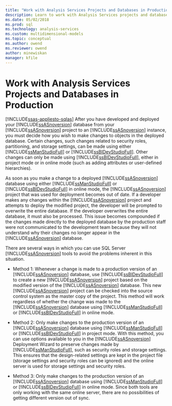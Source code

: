 ```yaml
---
title: "Work with Analysis Services Projects and Databases in Production | Microsoft Docs"
description: Learn to work with Analysis Services projects and databases in production by using online mode or project mode.
ms.date: 05/02/2018
ms.prod: sql
ms.technology: analysis-services
ms.custom: multidimensional-models
ms.topic: conceptual
ms.author: owend
ms.reviewer: owend
author: minewiskan
manager: kfile
---
```

# Work with Analysis Services Projects and Databases in Production
[!INCLUDE[ssas-appliesto-sqlas](../includes/ssas-appliesto-sqlas.md)]
  After you have developed and deployed your [!INCLUDE[ssASnoversion](../includes/ssasnoversion-md.md)] database from your [!INCLUDE[ssASnoversion](../includes/ssasnoversion-md.md)] project to an [!INCLUDE[ssASnoversion](../includes/ssasnoversion-md.md)] instance, you must decide how you wish to make changes to objects in the deployed database. Certain changes, such changes related to security roles, partitioning, and storage settings, can be made using either [!INCLUDE[ssManStudioFull](../includes/ssmanstudiofull-md.md)] or [!INCLUDE[ssBIDevStudioFull](../includes/ssbidevstudiofull-md.md)]. Other changes can only be made using [!INCLUDE[ssBIDevStudioFull](../includes/ssbidevstudiofull-md.md)], either in project mode or in online mode (such as adding attributes or user-defined hierarchies).  
  
 As soon as you make a change to a deployed [!INCLUDE[ssASnoversion](../includes/ssasnoversion-md.md)] database using either [!INCLUDE[ssManStudioFull](../includes/ssmanstudiofull-md.md)] or [!INCLUDE[ssBIDevStudioFull](../includes/ssbidevstudiofull-md.md)] in online mode, the [!INCLUDE[ssASnoversion](../includes/ssasnoversion-md.md)] project that was used for deployment becomes out of date. If a developer makes any changes within the [!INCLUDE[ssASnoversion](../includes/ssasnoversion-md.md)] project and attempts to deploy the modified project, the developer will be prompted to overwrite the entire database. If the developer overwrites the entire database, it must also be processed. This issue becomes compounded if the changes made directly to the deployed database by the production staff were not communicated to the development team because they will not understand why their changes no longer appear in the [!INCLUDE[ssASnoversion](../includes/ssasnoversion-md.md)] database.  
  
 There are several ways in which you can use SQL Server [!INCLUDE[ssASnoversion](../includes/ssasnoversion-md.md)] tools to avoid the problems inherent in this situation.  
  
-   Method 1: Whenever a change is made to a production version of an [!INCLUDE[ssASnoversion](../includes/ssasnoversion-md.md)] database, use [!INCLUDE[ssBIDevStudioFull](../includes/ssbidevstudiofull-md.md)] to create a new [!INCLUDE[ssASnoversion](../includes/ssasnoversion-md.md)] project based on the modified version of the [!INCLUDE[ssASnoversion](../includes/ssasnoversion-md.md)] database. This new [!INCLUDE[ssASnoversion](../includes/ssasnoversion-md.md)] project can be checked into the source control system as the master copy of the project. This method will work regardless of whether the change was made to the [!INCLUDE[ssASnoversion](../includes/ssasnoversion-md.md)] database using [!INCLUDE[ssManStudioFull](../includes/ssmanstudiofull-md.md)] or [!INCLUDE[ssBIDevStudioFull](../includes/ssbidevstudiofull-md.md)] in online mode.  
  
-   Method 2: Only make changes to the production version of an [!INCLUDE[ssASnoversion](../includes/ssasnoversion-md.md)] database using [!INCLUDE[ssManStudioFull](../includes/ssmanstudiofull-md.md)] or [!INCLUDE[ssBIDevStudioFull](../includes/ssbidevstudiofull-md.md)] in project mode. With this method, you can use options available to you in the [!INCLUDE[ssASnoversion](../includes/ssasnoversion-md.md)] Deployment Wizard to preserve changes made by [!INCLUDE[ssManStudioFull](../includes/ssmanstudiofull-md.md)], such as security roles and storage settings. This ensures that the design-related settings are kept in the project file (storage settings and security roles can be ignored) and the online server is used for storage settings and security roles.  
  
-   Method 3: Only make changes to the production version of an [!INCLUDE[ssASnoversion](../includes/ssasnoversion-md.md)] database using [!INCLUDE[ssManStudioFull](../includes/ssmanstudiofull-md.md)] or [!INCLUDE[ssBIDevStudioFull](../includes/ssbidevstudiofull-md.md)] in online mode. Since both tools are only working with the same online server, there are no possibilities of getting different version out of sync.  
  
  

